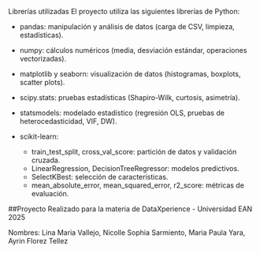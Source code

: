 Librerías utilizadas
El proyecto utiliza las siguientes librerías de Python:

- pandas: manipulación y análisis de datos (carga de CSV, limpieza, estadísticas).

- numpy: cálculos numéricos (media, desviación estándar, operaciones vectorizadas).

- matplotlib y seaborn: visualización de datos (histogramas, boxplots, scatter plots).

- scipy.stats: pruebas estadísticas (Shapiro-Wilk, curtosis, asimetría).

- statsmodels: modelado estadístico (regresión OLS, pruebas de heterocedasticidad, VIF, DW).

- scikit-learn:
  - train_test_split, cross_val_score: partición de datos y validación cruzada.
  -  LinearRegression, DecisionTreeRegressor: modelos predictivos.
  -  SelectKBest: selección de características.
  -  mean_absolute_error, mean_squared_error, r2_score: métricas de evaluación.

##Proyecto Realizado para la materia de DataXperience - Universidad EAN 2025

Nombres: Lina Maria Vallejo, Nicolle Sophia Sarmiento, Maria Paula Yara, Ayrin Florez Tellez
